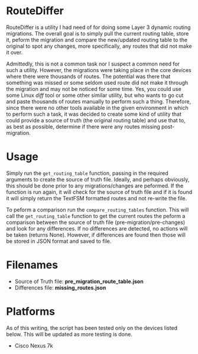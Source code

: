 # RouteDiffer

RouteDiffer is a utility I had need of for doing some Layer 3 dynamic routing migrations.  The overall goal is to simply pull the current routing table, store it, peform the migration and compare the new/updated routing table to the original to spot any changes, more specifically, any routes that did not make it over.

Admittedly, this is not a common task nor I suspect a common need for such a utility.  However, the migrations were taking place in the core devices where there were thousands of routes.  The potential was there that something was missed or some seldom used route did not make it through the migration and may not be noticed for some time.  Yes, you could use some Linux _diff_ tool or some other similar utility, but who wants to go cut and paste thousands of routes manually to perform such a thing.  Therefore, since there were no other tools available in the given environment in which to perform such a task, it was decided to create some kind of utility that could provide a source of truth (the original routing table) and use that to, as best as possible, determine if there were any routes missing post-migration.

# Usage

Simply run the `get_routing_table` function, passing in the required arguments to create the source of truth file.  Ideally, and perhaps obviously, this should be done prior to any migrations/changes are peformed.  If the function is run again, it will check for the source of truth file and if it is found it will simply return the TextFSM formatted routes and not re-write the file.

To peform a comparison run the `compare_routing_tables` function.  This will call the `get_routing_table` function to get the current routes the peform a comparison between the source of truth file (pre-migration/pre-changes) and look for any differences.  If no differences are detected, no actions will be taken (returns None).  However, if differences are found then those will be stored in JSON format and saved to file.

# Filenames

- Source of Truth file: **pre_migration_route_table.json**
- Differences file: **missing_routes.json**

# Platforms

As of this writing, the script has been tested only on the devices listed below.  This will be updated as more testing is done.

- Cisco Nexus 7k